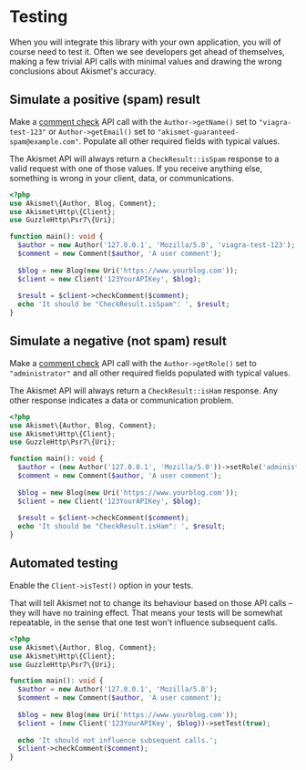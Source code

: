 # Testing
When you will integrate this library with your own application, you will of course need to test it. Often we see developers get ahead of themselves, making a few trivial API calls with minimal values and drawing the wrong conclusions about Akismet's accuracy.

## Simulate a positive (spam) result
Make a [comment check](../features/comment_check.md) API call with the `Author->getName()` set to `"viagra-test-123"` or `Author->getEmail()` set to `"akismet-guaranteed-spam@example.com"`. Populate all other required fields with typical values.

The Akismet API will always return a `CheckResult::isSpam` response to a valid request with one of those values. If you receive anything else, something is wrong in your client, data, or communications.

```php
<?php
use Akismet\{Author, Blog, Comment};
use Akismet\Http\{Client};
use GuzzleHttp\Psr7\{Uri};

function main(): void {
  $author = new Author('127.0.0.1', 'Mozilla/5.0', 'viagra-test-123');
  $comment = new Comment($author, 'A user comment');
    
  $blog = new Blog(new Uri('https://www.yourblog.com'));
  $client = new Client('123YourAPIKey', $blog);
    
  $result = $client->checkComment($comment);
  echo 'It should be "CheckResult.isSpam": ', $result;
}
```

## Simulate a negative (not spam) result
Make a [comment check](../features/comment_check.md) API call with the `Author->getRole()` set to `"administrator"` and all other required fields populated with typical values.

The Akismet API will always return a `CheckResult::isHam` response. Any other response indicates a data or communication problem.

```php
<?php
use Akismet\{Author, Blog, Comment};
use Akismet\Http\{Client};
use GuzzleHttp\Psr7\{Uri};

function main(): void {
  $author = (new Author('127.0.0.1', 'Mozilla/5.0'))->setRole('administrator');
  $comment = new Comment($author, 'A user comment');
    
  $blog = new Blog(new Uri('https://www.yourblog.com'));
  $client = new Client('123YourAPIKey', $blog);
    
  $result = $client->checkComment($comment);
  echo 'It should be "CheckResult.isHam": ', $result;
}
```

## Automated testing
Enable the `Client->isTest()` option in your tests.

That will tell Akismet not to change its behaviour based on those API calls – they will have no training effect. That means your tests will be somewhat repeatable, in the sense that one test won't influence subsequent calls.

```php
<?php
use Akismet\{Author, Blog, Comment};
use Akismet\Http\{Client};
use GuzzleHttp\Psr7\{Uri};

function main(): void {
  $author = new Author('127.0.0.1', 'Mozilla/5.0');
  $comment = new Comment($author, 'A user comment');
    
  $blog = new Blog(new Uri('https://www.yourblog.com'));
  $client = (new Client('123YourAPIKey', $blog))->setTest(true);
    
  echo 'It should not influence subsequent calls.';
  $client->checkComment($comment);
}
```
